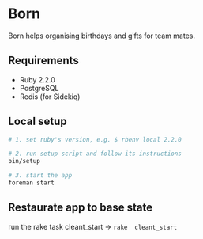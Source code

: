 # Born

Born helps organising birthdays and gifts for team mates.

## Requirements
- Ruby 2.2.0
- PostgreSQL
- Redis (for Sidekiq)


## Local setup


```bash
# 1. set ruby's version, e.g. $ rbenv local 2.2.0

# 2. run setup script and follow its instructions
bin/setup

# 3. start the app
foreman start
```

## Restaurate app to base state

run the rake task cleant_start -> `rake  cleant_start`
